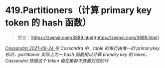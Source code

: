 <!--yml
category: 未分类
date: 0001-01-01 00:00:00
--->

# 419.Partitioners（计算 primary key token 的 hash 函数）

> 原文：[https://zwmst.com/3889.html](https://zwmst.com/3889.html)

   [ *Cassandra* ](https://zwmst.com/cassandra)*[ <time datetime="2021-09-24T14:29:31+08:00"> 2021-09-24 </time> ](https://zwmst.com/3889.html)  在 Cassandra 中，table 的每行由唯一的 primarykey 标识，partitioner 实际上为一 hash 函数用以计算 primary key 的 token。Cassandra 依据这个 token 值在集群中放置对应的行*